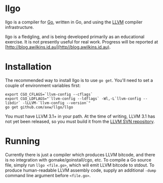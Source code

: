 # llgo

llgo is a compiler for [Go](http://golang.org), written in Go, and using the
[LLVM](http://llvm.org) compiler infrastructure.

llgo is a fledgling, and is being developed primarily as an educational
exercise. It is not presently useful for real work. Progress will be reported
at [http://blog.awilkins.id.au](http//blog.awilkins.id.au).

# Installation

The recommended way to install llgo is to use ```go get```. You'll need to set a
couple of environment variables first:

    export CGO_CFLAGS=`llvm-config --cflags`
    export CGO_LDFLAGS="`llvm-config --ldflags` -Wl,-L`llvm-config --libdir` -lLLVM-`llvm-config --version`"
    go get github.com/axw/llgo/llgo

You must have LLVM 3.1+ in your path. At the time of writing, LLVM 3.1 has not
yet been released, so you must build it from the
[LLVM SVN repository](http://llvm.org/docs/GettingStarted.html#checkout).

# Running

Currently there is just a compiler which produces LLVM bitcode, and there is no
integration with gomake/goinstall/cgo, etc. To compile a Go source file, simply
run ```llgo <file.go>```, which will emit LLVM bitcode to stdout. To produce
human-readable LLVM assembly code, supply an additional ```-dump``` command
line argument before ```<file.go>```.
    

